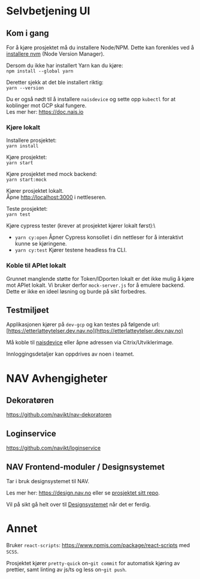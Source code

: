 # Selvbetjening UI

## Kom i gang

For å kjøre prosjektet må du installere Node/NPM. Dette kan forenkles ved å [installere nvm](https://github.com/nvm-sh/nvm) (Node Version Manager).

Dersom du ikke har installert Yarn kan du kjøre:\
`npm install --global yarn`

Deretter sjekk at det ble installert riktig:\
`yarn --version`

Du er også nødt til å installere `naisdevice` og sette opp `kubectl` for at koblinger mot GCP skal fungere.\
Les mer her: https://doc.nais.io

### Kjøre lokalt

Installere prosjektet:\
`yarn install`

Kjøre prosjektet:\
`yarn start`

Kjøre prosjektet med mock backend:\
`yarn start:mock`

Kjører prosjektet lokalt.\
Åpne [http://localhost:3000](http://localhost:3000) i nettleseren.

Teste prosjektet:\
`yarn test`

Kjøre cypress tester (krever at prosjektet kjører lokalt først):\
- `yarn cy:open` Åpner Cypress konsollet i din nettleser for å interaktivt kunne se kjøringene.
- `yarn cy:test` Kjører testene headless fra CLI.

### Koble til APIet lokalt

Grunnet manglende støtte for Token/IDporten lokalt er det ikke mulig å kjøre mot APIet lokalt. Vi bruker derfor 
`mock-server.js` for å emulere backend. Dette er ikke en ideel løsning og burde på sikt forbedres. 


## Testmiljøet

Applikasjonen kjører på `dev-gcp` og kan testes på følgende url:
[https://etterlatteytelser.dev.nav.no](https://etterlatteytelser.dev.nav.no) 

Må koble til [naisdevice](https://doc.nais.io/device/) eller åpne adressen via Citrix/Utviklerimage.

Innloggingsdetaljer kan oppdrives av noen i teamet. 

# NAV Avhengigheter

## Dekoratøren

https://github.com/navikt/nav-dekoratoren

## Loginservice

https://github.com/navikt/loginservice

## NAV Frontend-moduler / Designsystemet

Tar i bruk designsystemet til NAV.

Les mer her: https://design.nav.no eller se [prosjektet sitt repo](https://github.com/navikt/nav-frontend-moduler).

Vil på sikt gå helt over til [Designsystemet](https://navikt.github.io/Designsystemet) når det er ferdig. 

# Annet

Bruker `react-scripts`: https://www.npmjs.com/package/react-scripts med `SCSS`.

Prosjektet kjører `pretty-quick` on-`git commit` for automatisk kjøring av prettier, samt linting av js/ts og less on-`git push`.
